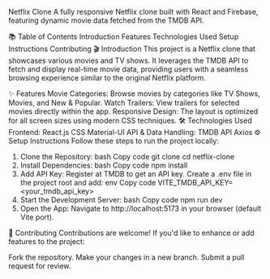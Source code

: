 Netflix Clone
A fully responsive Netflix clone built with React and Firebase, featuring dynamic movie data fetched from the TMDB API.

📚 Table of Contents
Introduction
Features
Technologies Used
Setup Instructions
Contributing
🎬 Introduction
This project is a Netflix clone that showcases various movies and TV shows. It leverages the TMDB API to fetch and display real-time movie data, providing users with a seamless browsing experience similar to the original Netflix platform.

✨ Features
Movie Categories: Browse movies by categories like TV Shows, Movies, and New & Popular.
Watch Trailers: View trailers for selected movies directly within the app.
Responsive Design: The layout is optimized for all screen sizes using modern CSS techniques.
🛠️ Technologies Used
Frontend:
React.js
CSS 
Material-UI
API & Data Handling:
TMDB API
Axios
⚙️ Setup Instructions
Follow these steps to run the project locally:

1. Clone the Repository:
bash
Copy code
git clone <repository-url>
cd netflix-clone
2. Install Dependencies:
bash
Copy code
npm install
3. Add API Key:
Register at TMDB to get an API key.
Create a .env file in the project root and add:
env
Copy code
VITE_TMDB_API_KEY=<your_tmdb_api_key>
4. Start the Development Server:
bash
Copy code
npm run dev
5. Open the App:
Navigate to http://localhost:5173 in your browser (default Vite port).

🤝 Contributing
Contributions are welcome! If you'd like to enhance or add features to the project:

Fork the repository.
Make your changes in a new branch.
Submit a pull request for review.
